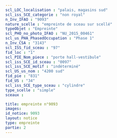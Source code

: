 ```yaml
---
scl_LOC_localisation : "palais, magasins sud"
scl_iss_SCE_categorie : "non royal"
n_Inv_IFAO : "9093"
nature_scelle : "empreinte de sceau sur scellé"
typeObjet : "Empreinte"
scl_PHO_no_photo_IFAO : "NU_2015_00461"
scl_us_PHA_PhasedOccupation : "Phase 1"
n_Inv_CSA : "3143"
scl_ISS_fid_sceau : "97"
fid_loc : "1"
scl_PIE_Nom_piece : "porte hall-vestibule"
scl_iss_SCE_id_sceau : "0097"
scl_iss_SCE_motif : "indéterminé"
scl_US_us_nom : "4200 sud"
fid_pie : "831"
fid_US : "34"
scl_iss_SCE_type_sceau : "cylindre"
type_scelle : "simple"
sceaux :

title: empreinte n°9093
images: 
id_notice: 9093
layout: notice
type: empreinte
partie: 2
---
```

